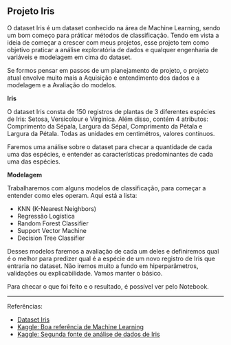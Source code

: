 ## Projeto Iris

O dataset Iris é um dataset conhecido na área de Machine Learning, sendo um bom começo para práticar métodos de classificação. Tendo em vista a ideia de começar a crescer com meus projetos, esse projeto tem como objetivo praticar a análise exploratória de dados e qualquer engenharia de variáveis e modelagem em cima do dataset.

Se formos pensar em passos de um planejamento de projeto, o projeto atual envolve muito mais a Aquisição e entendimento dos dados e a modelagem e a Avaliação do modelos.

**Iris**

O dataset Iris consta de 150 registros de plantas de 3 diferentes espécies de Iris: Setosa, Versicolour e Virginica. Além disso, contém 4 atributos: Comprimento da Sépala, Largura da Sépal, Comprimento da Pétala e Largura da Pétala. Todas as unidades em centimétros, valores contínuos.

Faremos uma análise sobre o dataset para checar a quantidade de cada uma das espécies, e entender as características predominantes de cada uma das espécies.

**Modelagem**

Trabalharemos com alguns modelos de classificação, para começar a entender como eles operam. Aqui está a lista:

* KNN (K-Nearest Neighbors)
* Regressão Logística
* Random Forest Classifier
* Support Vector Machine
* Decision Tree Classifier

Desses modelos faremos a avaliação de cada um deles e definiremos qual é o melhor para predizer qual é a espécie de um novo registro de Iris que entraria no dataset. Não iremos muito a fundo em hiperparâmetros, validações ou explicabilidade. Vamos manter o básico.

Para checar o que foi feito e o resultado, é possível ver pelo Notebook.


---
Referências:

* [Dataset Iris](https://archive.ics.uci.edu/dataset/53/iris)
* [Kaggle: Boa referência de Machine Learning](https://www.kaggle.com/code/ash316/ml-from-scratch-with-iris)
* [Kaggle: Segunda fonte de análise de dados de Iris](https://www.kaggle.com/code/anubhavkumargupta/iris-species-data-analysis-prediction-python)